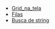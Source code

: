 * [Grid_na_tela](Grid_na_tela.md)  
* [Filas](Filas.md)
* [Busca de string](Busca%20de%20string.md)  


